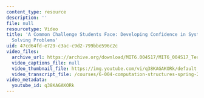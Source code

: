 ```yaml
---
content_type: resource
description: ''
file: null
resourcetype: Video
title: 'A Common Challenge Students Face: Developing Confidence in Systematically
  Solving Problems'
uid: 47cd64fd-e729-c3ac-c9d2-799bbe596c2c
video_files:
  archive_url: https://archive.org/download/MIT6.004S17/MIT6_004S17_Terman_Interview_300k.mp4
  video_captions_file: null
  video_thumbnail_file: https://img.youtube.com/vi/q38KAGAKORk/default.jpg
  video_transcript_file: /courses/6-004-computation-structures-spring-2017/2ae2f77768ef258e1cf804c648cf301c_q38KAGAKORk.pdf
video_metadata:
  youtube_id: q38KAGAKORk
---
```

